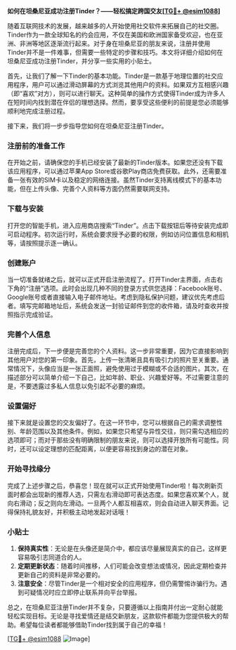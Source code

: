 **如何在坦桑尼亚成功注册Tinder？——轻松搞定跨国交友[[TG💪+ @esim1088](https://t.me/s/esim1088)]**

随着互联网技术的发展，越来越多的人开始使用社交软件来拓展自己的社交圈。Tinder作为一款全球知名的约会应用，不仅在美国和欧洲国家备受欢迎，也在亚洲、非洲等地区逐渐流行起来。对于身在坦桑尼亚的朋友来说，注册并使用Tinder并不是一件难事，但需要一些特定的步骤和技巧。本文将详细介绍如何在坦桑尼亚成功注册Tinder，并分享一些实用的小贴士。

首先，让我们了解一下Tinder的基本功能。Tinder是一款基于地理位置的社交应用程序，用户可以通过滑动屏幕的方式浏览其他用户的资料。如果双方互相感兴趣（即“喜欢”对方），则可以进行聊天。这种简单的操作方式使得Tinder成为许多人在短时间内找到潜在伴侣的理想选择。然而，要享受这些便利的前提是您必须能够顺利地完成注册过程。

接下来，我们将一步步指导您如何在坦桑尼亚注册Tinder。

### 注册前的准备工作

在开始之前，请确保您的手机已经安装了最新的Tinder版本。如果您还没有下载该应用程序，可以通过苹果App Store或谷歌Play商店免费获取。此外，还需要准备一张有效的SIM卡以及稳定的网络连接。虽然Tinder支持离线模式下的基本功能，但在上传头像、完善个人资料等方面仍然需要联网支持。

### 下载与安装

打开您的智能手机，进入应用商店搜索“Tinder”。点击下载按钮后等待安装完成即可启动程序。初次运行时，系统会要求授予必要的权限，例如访问位置信息和相机等，请按照提示逐一确认。

### 创建账户

当一切准备就绪之后，就可以正式开启注册流程了。打开Tinder主界面，点击右下角的“注册”选项。此时会出现几种不同的登录方式供您选择：Facebook账号、Google账号或者直接输入电子邮件地址。考虑到隐私保护问题，建议优先考虑后者。填写完邮箱地址后，系统会发送一封验证邮件到您的收件箱，请及时查收并按照指示完成验证。

### 完善个人信息

注册完成后，下一步便是完善您的个人资料。这一步非常重要，因为它直接影响到其他用户对您的第一印象。首先，上传一张清晰且具有吸引力的照片至关重要。通常情况下，头像应当是一张正面照，避免使用过于模糊或不合适的图片。其次，在描述部分可以简单介绍一下自己，比如年龄、职业、兴趣爱好等。不过需要注意的是，不要透露过多私人信息以免引起不必要的麻烦。

### 设置偏好

接下来就是设置您的交友偏好了。在这一环节中，您可以根据自己的需求调整性别、年龄范围以及其他条件。例如，如果您只希望与异性交往，则只需勾选相应的选项即可；而对于那些没有明确限制的朋友来说，则可以选择开放所有可能性。同时，还可以设定理想的匹配距离，以便更容易找到身边的潜在对象。

### 开始寻找缘分

完成了上述步骤之后，恭喜您！现在就可以正式开始使用Tinder啦！每次刷新页面时都会出现新的推荐人选，只需左右滑动即可表达态度。如果您喜欢某个人，就向右滑动；反之则向左滑动。一旦两个人都互相喜欢，则会自动进入聊天界面。记得保持礼貌友好，并积极主动地发起对话哦！

### 小贴士

1. **保持真实性**：无论是在头像还是简介中，都应该尽量展现真实的自己，这样更容易吸引志同道合的人。
2. **定期更新状态**：随着时间推移，人们可能会改变想法或情况，因此定期检查并更新自己的资料是非常必要的。
3. **注意安全**：尽管Tinder是一个相对安全的应用程序，但仍需警惕诈骗行为。遇到可疑情况时应立即停止联系并向平台举报。

总之，在坦桑尼亚注册Tinder并不复杂，只要遵循以上指南并付出一定耐心就能轻松实现目标。无论是寻找爱情还是结交新朋友，这款软件都能为您提供极大的帮助。希望每位读者都能够借助Tinder找到属于自己的幸福！

[[TG💪+ @esim1088](https://t.me/s/esim1088) ![Image](https://i.postimg.cc/4NQfJmqS/Snipaste-2025-05-13-00-14-12.png)]
